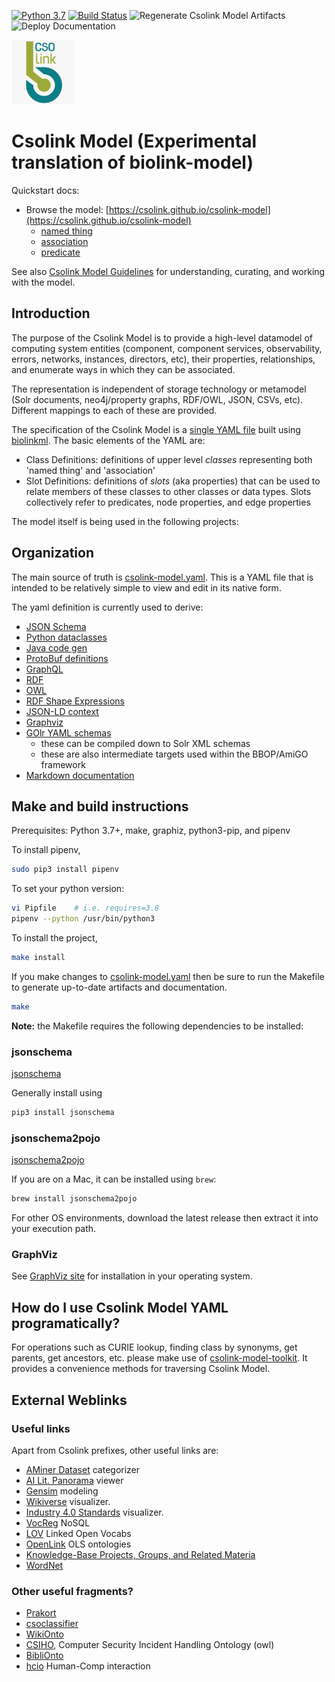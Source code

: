 [![Python 3.7](https://upload.wikimedia.org/wikipedia/commons/f/fc/Blue_Python_3.7_Shield_Badge.svg)](https://www.python.org/downloads/release/python-370/)
[![Build Status](https://travis-ci.com/csolink/csolink-model.svg?branch=master)](https://travis-ci.com/csolink/csolink-model)
![Regenerate Csolink Model Artifacts](https://github.com/csolink/csolink-model/workflows/Regenerate%20Csolink%20Model%20Artifacts/badge.svg)
![Deploy Documentation](https://github.com/csolink/csolink-model/workflows/Deploy%20Documentation/badge.svg)

<img src="images/csolink-logo.png" width="20%">

# Csolink Model (Experimental translation of biolink-model)

Quickstart docs:

- Browse the model: [https://csolink.github.io/csolink-model](https://csolink.github.io/csolink-model)
  - [named thing](https://csolink.github.io/csolink-model/docs/NamedThing.html)
  - [association](https://csolink.github.io/csolink-model/docs/Association.html)
  - [predicate](https://csolink.github.io/csolink-model/docs/predicates.html)

See also [Csolink Model Guidelines](./guidelines/index.md) for understanding, curating, and working with the model.


## Introduction

The purpose of the Csolink Model is to provide a high-level datamodel of
computing system entities (component, component services, observability, errors, networks, instances, directors, etc),
their properties, relationships, and enumerate ways in which they can be associated.

The representation is independent of storage technology or metamodel (Solr documents, neo4j/property graphs,
RDF/OWL, JSON, CSVs, etc). Different mappings to each of these are provided.

The specification of the Csolink Model is a [single YAML file](csolink-model.yaml) built using [biolinkml](https://github.com/biolink/biolinkml).
The basic elements of the YAML are:

 - Class Definitions: definitions of upper level *classes* representing both 'named thing' and 'association'
 - Slot Definitions: definitions of *slots* (aka properties) that can be used to relate members of these classes to other classes or data types. Slots collectively refer to predicates, node properties, and edge properties

The model itself is being used in the following projects:


## Organization

The main source of truth is [csolink-model.yaml](csolink-model.yaml). This is a YAML file that is intended to
be relatively simple to view and edit in its native form.

The yaml definition is currently used to derive:

  - [JSON Schema](json-schema)
  - [Python dataclasses](csolink/model.py)
  - [Java code gen](java)
  - [ProtoBuf definitions](csolink-model.proto)
  - [GraphQL](csolink-model.graphql)
  - [RDF](csolink-model.ttl)
  - [OWL](csolink-model.owl.ttl)
  - [RDF Shape Expressions](csolink-model.shex)
  - [JSON-LD context](context.jsonld)
  - [Graphviz](graphviz)
  - [GOlr YAML schemas](golr-views)
    - these can be compiled down to Solr XML schemas
    - these are also intermediate targets used within the BBOP/AmiGO framework
  - [Markdown documentation](docs)


## Make and build instructions

Prerequisites: Python 3.7+, make, graphiz, python3-pip, and pipenv

To install pipenv,

```sh
sudo pip3 install pipenv
```

To set your python version:

```sh
vi Pipfile    # i.e. requires=3.8
pipenv --python /usr/bin/python3
```

To install the project,
```sh
make install
```

If you make changes to [csolink-model.yaml](csolink-model.yaml) then be sure to run the Makefile to generate
up-to-date artifacts and documentation.

```sh
make
```


**Note:** the Makefile requires the following dependencies to be installed:

### jsonschema

[jsonschema](https://json-schema.org/)

Generally install using 

```sh
pip3 install jsonschema
```

### jsonschema2pojo

[jsonschema2pojo](https://github.com/joelittlejohn/jsonschema2pojo)

If you are on a Mac, it can be installed using `brew`:
```sh
brew install jsonschema2pojo
```
For other OS environments, download the latest release then extract it into your execution path.

### GraphViz

See [GraphViz site](https://graphviz.org/) for installation in your operating system.



## How do I use Csolink Model YAML programatically?

For operations such as CURIE lookup, finding class by synonyms, get parents, get ancestors, etc. please make use of [csolink-model-toolkit](https://github.com/csolink/csolink-model-toolkit/). It provides a convenience methods for traversing Csolink Model.

## External Weblinks

### Useful links

Apart from Csolink prefixes, other useful links are:

* [AMiner Dataset](https://www.aminer.cn/data/) categorizer
* [AI Lit. Panorama](http://aipano.cse.ust.hk/p9sw2ndt) viewer
* [Gensim](https://radimrehurek.com/gensim/models/ldaseqmodel.html) modeling
* [Wikiverse](http://wikiverse.io) visualizer.
* [Industry 4.0 Standards](https://i40-tools.github.io/StandardOntologyVisualization) visualizer.
* [VocReg](https://www.vocoreg.com/documentation/NOSQL/master) NoSQL
* [LOV](https://lov.linkeddata.es/dataset/lov) Linked Open Vocabs
* [OpenLink](https://www.openlinksw.com/describe/?url=http%3A%2F%2Fwww.w3.org%2F2002%2F07%2Fowl%23Ontology&graph=urn%3Aontology%3Asemantic%3Amapping&graph=urn%3Aontology%3Acartridges%3Amapping&graph=urn%3Aopl%3Ashop%3Aoffering%3Asponging%3Acache%3Aofficial&graph=urn%3Aopenlink%3Aschema%3Ageneral%3Amappings&graph=urn%3Aopenlink%3Aschema%3Aoplweb%3Amappings&graph=urn%3Acartridges%3Amapping&graph=urn%3Adata%3Aopenlink%3Aproducts&graph=urn%3Adata%3Aopenlink%3Aglossary&graph=urn%3Adata%3Aopenlink%3Awebsites) OLS ontologies
* [Knowledge-Base Projects, Groups, and Related Materia](https://www.cs.utexas.edu/users/mfkb/related.html)
* [WordNet](http://wordnetweb.princeton.edu/perl/webwn)
 
### Other useful fragments?

* [Prakort](https://github.com/Prakort/Research-Enrich-Computer-Science-Ontology)
* [csoclassifier](https://github.com/angelosalatino/cso-classifier)
* [WikiOnto](https://github.com/MarcelH91/WikiOnto)
* [CSIHO](https://github.com/moreiragb/csiho), Computer Security Incident Handling Ontology (owl)
* [BibliOnto](https://github.com/nizarfahmi/BibliOnto)
* [hcio](https://github.com/sidornellas/hcio) Human-Comp interaction
